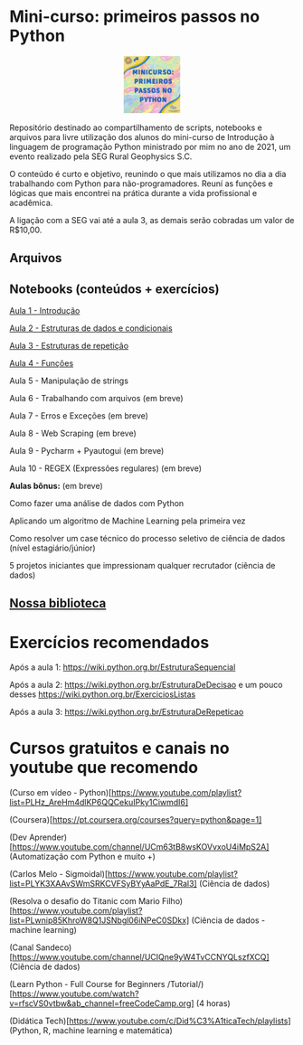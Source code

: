 # Mini-curso: primeiros passos no Python

<p align="center">
  <img src="https://github.com/Patotricks15/Minicurso_Python/blob/main/minucurso.jfif" width="20%" title="hover text">
</p>

Repositório destinado ao compartilhamento de scripts, notebooks e arquivos para livre utilização dos alunos do mini-curso de Introdução à linguagem de programação Python ministrado por mim no ano de 2021, um evento realizado pela SEG Rural Geophysics S.C.

O conteúdo é curto e objetivo, reunindo o que mais utilizamos no dia a dia trabalhando com Python para não-programadores. Reuní as funções e lógicas que mais encontrei na prática durante a vida profissional e acadêmica.

A ligação com a SEG vai até a aula 3, as demais serão cobradas um valor de R$10,00.
## Arquivos


## Notebooks (conteúdos + exercícios)
[Aula 1 - Introdução](https://colab.research.google.com/drive/1mygo9Cb-Fx700CQ2ijreBIQQkXeA7nYZ#scrollTo=HlcezFRGKCDn)

[Aula 2 - Estruturas de dados e condicionais](https://colab.research.google.com/drive/1_2Q8arslQ2LjuM-CeTK1sh5EgHprep6U)

[Aula 3 - Estruturas de repetição](https://colab.research.google.com/drive/1-zFo3Iaiew_JgdnuKsO2MSthEvDlTbs9?usp=sharing)

[Aula 4 - Funções](https://colab.research.google.com/drive/19KS3dzpJdXxWsbdnbs1a5tcWpGH8BcnK#scrollTo=i1M_A-K00CbX)

Aula 5 - Manipulação de strings

Aula 6 - Trabalhando com arquivos (em breve)

Aula 7 - Erros e Exceções (em breve)

Aula 8 - Web Scraping (em breve)

Aula 9 - Pycharm + Pyautogui (em breve)

Aula 10 - REGEX (Expressões regulares)  (em breve)

**Aulas bônus:**  (em breve)

Como fazer uma análise de dados com Python

Aplicando um algoritmo de Machine Learning pela primeira vez

Como resolver um case técnico do processo seletivo de ciência de dados (nível estagiário/júnior) 

5 projetos iniciantes que impressionam qualquer recrutador (ciência de dados)


## [Nossa biblioteca](https://github.com/Patotricks15/Minicurso_Python/tree/main/Biblioteca)

# Exercícios recomendados
Após a aula 1: https://wiki.python.org.br/EstruturaSequencial

Após a aula 2: https://wiki.python.org.br/EstruturaDeDecisao e um pouco desses https://wiki.python.org.br/ExerciciosListas

Após a aula 3: https://wiki.python.org.br/EstruturaDeRepeticao


# Cursos gratuitos e canais no youtube que recomendo
(Curso em vídeo - Python)[https://www.youtube.com/playlist?list=PLHz_AreHm4dlKP6QQCekuIPky1CiwmdI6]

(Coursera)[https://pt.coursera.org/courses?query=python&page=1]

(Dev Aprender)[https://www.youtube.com/channel/UCm63tB8wsKOVvxoU4iMpS2A] (Automatização com Python e muito +)

(Carlos Melo - Sigmoidal)[https://www.youtube.com/playlist?list=PLYK3XAAvSWmSRKCVFSyBYyAaPdE_7Ral3] (Ciência de dados)

(Resolva o desafio do Titanic com Mario Filho)[https://www.youtube.com/playlist?list=PLwnip85KhroW8Q1JSNbgl06iNPeC0SDkx] (Ciência de dados - machine learning)

(Canal Sandeco)[https://www.youtube.com/channel/UCIQne9yW4TvCCNYQLszfXCQ] (Ciência de dados)

(Learn Python - Full Course for Beginners /Tutorial/)[https://www.youtube.com/watch?v=rfscVS0vtbw&ab_channel=freeCodeCamp.org] (4 horas)

(Didática Tech)[https://www.youtube.com/c/Did%C3%A1ticaTech/playlists] (Python, R, machine learning e matemática)
